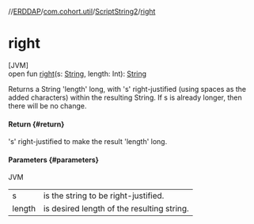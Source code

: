 //[ERDDAP](../../../index.md)/[com.cohort.util](../index.md)/[ScriptString2](index.md)/[right](right.md)

# right

[JVM]\
open fun [right](right.md)(s: [String](https://docs.oracle.com/en/java/javase/21/docs/api/java.base/java/lang/String.html), length: Int): [String](https://docs.oracle.com/en/java/javase/21/docs/api/java.base/java/lang/String.html)

Returns a String 'length' long, with 's' right-justified (using spaces as the added characters) within the resulting String. If s is already longer, then there will be no change.

#### Return {#return}

's' right-justified to make the result 'length' long.

#### Parameters {#parameters}

JVM

| | |
|---|---|
| s | is the string to be right-justified. |
| length | is desired length of the resulting string. |